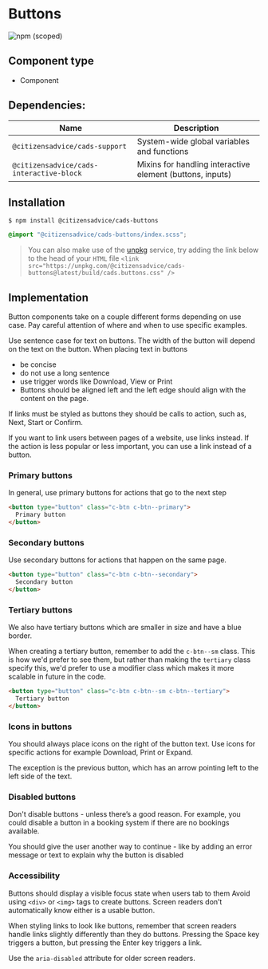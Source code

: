 # Buttons

![npm (scoped)](https://img.shields.io/npm/v/@citizensadvice/cads-buttons.svg)

## Component type

- Component

## Dependencies:

| Name                                     | Description                                               |
| ---------------------------------------- | --------------------------------------------------------- |
| `@citizensadvice/cads-support`           | System-wide global variables and functions                |
| `@citizensadvice/cads-interactive-block` | Mixins for handling interactive element (buttons, inputs) |

## Installation

```
$ npm install @citizensadvice/cads-buttons
```

```scss
@import "@citizensadvice/cads-buttons/index.scss";
```

> You can also make use of the [unpkg](https://unpkg.com) service, try adding the link below to the head of your `HTML` file
> `<link src="https://unpkg.com/@citizensadvice/cads-buttons@latest/build/cads.buttons.css" />`

## Implementation

Button components take on a couple different forms depending on use case. Pay careful attention of where and when to use specific examples.

Use sentence case for text on buttons. The width of the button will depend on the text on the button. When placing text in buttons

- be concise
- do not use a long sentence
- use trigger words like Download, View or Print
- Buttons should be aligned left and the left edge should align with the content on the page.

If links must be styled as buttons they should be calls to action, such as, Next, Start or Confirm.

If you want to link users between pages of a website, use links instead. If the action is less popular or less important, you can use a link instead of a button.

### Primary buttons

In general, use primary buttons for actions that go to the next step

<!-- prettier-ignore-start -->
```html
<button type="button" class="c-btn c-btn--primary">
  Primary button
</button>
```
<!-- prettier-ignore-end -->

### Secondary buttons

Use secondary buttons for actions that happen on the same page.

<!-- prettier-ignore-start -->
```html
<button type="button" class="c-btn c-btn--secondary">
  Secondary button
</button>
```
<!-- prettier-ignore-end -->

### Tertiary buttons

We also have tertiary buttons which are smaller in size and have a blue border.

When creating a tertiary button, remember to add the `c-btn--sm` class. This is how we'd prefer to see them, but rather than making the `tertiary` class specify this, we'd prefer to use a modifier class which makes it more scalable in future in the code.

<!-- prettier-ignore-start -->
```html
<button type="button" class="c-btn c-btn--sm c-btn--tertiary">
  Tertiary button
</button>
```
<!-- prettier-ignore-end -->

### Icons in buttons

You should always place icons on the right of the button text. Use icons for specific actions for example Download, Print or Expand.

The exception is the previous button, which has an arrow pointing left to the left side of the text.

### Disabled buttons

Don't disable buttons - unless there’s a good reason. For example, you could disable a button in a booking system if there are no bookings available.

You should give the user another way to continue - like by adding an error message or text to explain why the button is disabled

### Accessibility

Buttons should display a visible focus state when users tab to them Avoid using `<div>` or `<img>` tags to create buttons. Screen readers don’t automatically know either is a usable button.

When styling links to look like buttons, remember that screen readers handle links slightly differently than they do buttons. Pressing the Space key triggers a button, but pressing the Enter key triggers a link.

Use the `aria-disabled` attribute for older screen readers.
